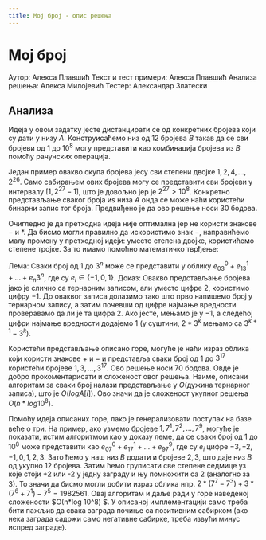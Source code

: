 ```yaml
---
title: Мој број - опис решења
---
```


# Мој број

Аутор: Алекса Плавшић
Текст и тест примери: Алекса Плавшић
Анализа решења: Алекса Милојевић
Тестер: Александар Златески

## Анализа

Идеја у овом задатку јесте дистанцирати се од конкретних бројева који су дати у низу $А$. Конструисаћемо низ од $12$ бројева $B$ такав да се сви бројеви од $1$ до $10^8$ могу представити као комбинација бројева из $B$ помоћу рачунских операција.

Један пример овакво скупа бројева јесу сви степени двојке $1, 2, 4, ..., 2^26$. Само сабирањем ових бројева могу се представити сви бројеви у интервалу $[1, 2^{27}-1]$, што је довољно јер је $2^27>10^8$. Конкретно представљање сваког броја иѕ низа $A$ онда се може наћи користећи бинарни запис тог броја. Предвиђено је да ово решење носи $30$ бодова.

Очигледно је да претходна идеја није оптимална јер не користи знакове $-$ и $*$. Да бисмо могли правилно да искористимо знак $-$, направићемо малу промену у претходној идеји: уместо степена двојке, користићемо степене тројке. За то имамо помоћно математичко тврђење:

Лема: Сваки број од $1$ до $3^n$ може се представити у облику $е_03^0+e_13^1+...+e_n3^n$, где су $e_i\in \{-1, 0, 1\}$.
Доказ: Овакво представљање бројева јако је слично са тернарним записом, али уместо цифре $2$, користимо цифру $-1$. До оваквог записа долазимо тако што прво напишемо број у тернарном запису, а затим почевши од цифре најмање вредности проверавамо да ли је та цифра $2$. Ако јесте, мењамо је у $-1$, а следећој цифри најмање вредности додајемо $1$ (у суштини, $2*3^k$ мењамо са $3^{k+1}-3^k$).

Користећи представљање описано горе, могуће је наћи израз облика који користи знакове $+$ и $-$ и представља сваки број од $1$ до $3^{17}$ користећи бројеве $1, 3, ..., 3^{17}$. Ово решење носи $70$ бодова. Овде је добро прокоментарисати и сложеност овог решења. Наиме, описани алгоритам за сваки број налази представљање у $О($дужина тернарног записа$)$, што је $О(log A[i])$. Ово значи да је сложеност укупног решења $О(n*log 10^8)$.

Помоћу идеја описаних горе, лако је генерализовати поступак на базе веће о три. На пример, ако узмемо бројеве $1, 7^1, 7^2, ..., 7^9$, могуће је показати, истим алгоритмом као у доказу леме, да се сваки број од $1$ до $10^8$ може представити као $e_07^0+e_17^1+...+e_97^9$, где су $e_i$ цифре $-3, -2, -1, 0, 1, 2, 3$. Зато ћемо у наш низ $B$ додати и бројеве $2, 3$, што даје низ $B$ од укупно $12$ бројева. Затим ћемо груписати све степене седмице уз које стоји +2 или -2 у једну заграду и њу помножити са $2$ (аналогно за $3$). То значи да бисмо могли добити израз облика нпр. $2*(7^7-7^3)+3*(7^6+7^1)-7^5=1982561$. Овај алгоритам и даље ради у горе наведеној сложености $О(n*log 10^8) $. У описаној имплементацији само треба бити пажљив да свака заграда почиње са позитивним сабирком (ако нека заграда садржи само негативне сабирке, треба извући минус испред заграде).

